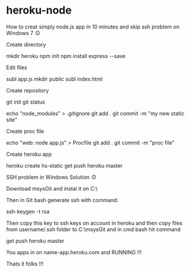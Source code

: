 heroku-node
===========


How to creat simply node.js app in 10 minutes and skip ssh problem on Windows 7 :D



Create directory 

mkdir heroku
npm init
npm install express --save

Edit files

subl app.js
mkdir public
subl index.html

Create repository

git init
git status

echo "node_modules" > .gitignore
git add .
git commit -m "my new static site"

Create proc file

echo "web: node app.js" > Procfile
git add . 
git commit -m "proc file"

Create heroku app

heroku create hs-static
get push heroku master


SSH problem in Windows Solution :D

Download msysGit and instal it on C:\

Then in Git bash generate ssh with command:

ssh-keygen -t rsa

Then copy this key to ssh keys on account in heroku and then copy files from
username/.ssh folder to C:\msysGit and in cmd bash hit command

get push heroku master

You apps in on name-app.heroku.com and  RUNNING !!!

Thats it folks !!!


